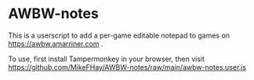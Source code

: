 # AWBW-notes

This is a userscript to add a per-game editable notepad to games on https://awbw.amarriner.com .

To use, first install Tampermonkey in your browser, then visit https://github.com/MikeFHay/AWBW-notes/raw/main/awbw-notes.user.js
